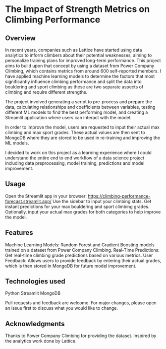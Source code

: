# The Impact of Strength Metrics on Climbing Performance

## Overview

In recent years, companies such as Lattice have started using data analytics to inform climbers about their potential weaknesses, aiming to personalize training plans for improved long-term performance. This project aims to build upon that concept by using a dataset from Power Company Climbing, which contains metrics from around 600 self-reported members. I have applied machine learning models to determine the factors that most significantly influence climbing performance and split the data into bouldering and sport climbing as these are two separate aspects of climbing and require different strengths.

The project involved generating a script to pre-process and prepare the data, calculating relationships and coefficients between variables, testing different ML models to find the best performing model, and creating a Streamlit application where users can interact with the model. 

In order to improve the model, users are requested to input their actual max climbing and max sport grades. These actual values are then sent to MongoDB where they are stored to be used in re-training and improving the ML models.

I decided to work on this project as a learning experience where I could understand the entire end to end workflow of a data science project including data preprocessing, model training, predictions and model improvement.


## Usage

Open the Streamlit app in your browser: https://climbing-performance-forecast.streamlit.app/
Use the sidebar to input your climbing stats.
Get instant predictions for your max bouldering and sport climbing grades.
Optionally, input your actual max grades for both categories to help improve the model.

## Features
Machine Learning Models: Random Forest and Gradient Boosting models trained on a dataset from Power Company Climbing.
Real-Time Predictions: Get real-time climbing grade predictions based on various metrics.
User Feedback: Allows users to provide feedback by entering their actual grades, which is then stored in MongoDB for future model improvement.

## Technologies used
Python
Streamlit
MongoDB


Pull requests and feedback are welcome. For major changes, please open an issue first to discuss what you would like to change.

## Acknowledgments
Thanks to Power Company Climbing for providing the dataset.
Inspired by the analytics work done by Lattice.